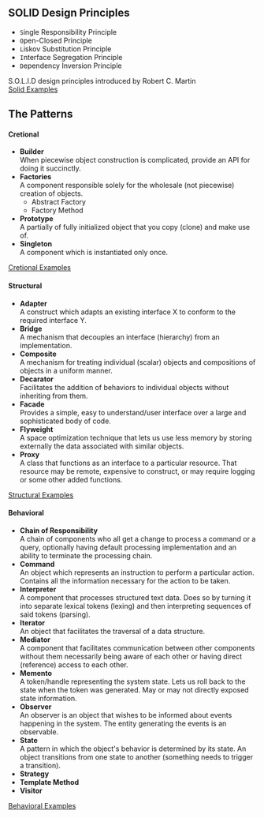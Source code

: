 ## SOLID Design Principles
 
- `S`ingle Responsibility Principle
- `O`pen-Closed Principle
- `L`iskov Substitution Principle
- `I`nterface Segregation Principle
- `D`ependency Inversion Principle

S.O.L.I.D design principles introduced by Robert C. Martin
<br> [Solid Examples](./SolidExamples)
  
## The Patterns 
#### Cretional
- **Builder** <br> When piecewise object construction is complicated, provide an API for doing it succinctly.
- **Factories** <br> A component responsible solely for the wholesale (not piecewise) creation of objects.
    - Abstract Factory
    - Factory Method
- **Prototype** <br> A partially of fully initialized object that you copy (clone) and make use of. 
- **Singleton** <br> A component which is instantiated only once.

[Cretional Examples](./CreationalExamples)

#### Structural
- **Adapter** <br> A construct which adapts an existing interface X to conform to the required interface Y.
- **Bridge** <br> A mechanism that decouples an interface (hierarchy) from an implementation.
- **Composite** <br> A mechanism for treating individual (scalar) objects and compositions of objects in a uniform manner.
- **Decarator** <br> Facilitates the addition of behaviors to individual objects without inheriting from them.
- **Facade** <br> Provides a simple, easy to understand/user interface over a large and sophisticated body of code.
- **Flyweight** <br> A space optimization technique that lets us use less memory by storing externally the data associated with similar objects.
- **Proxy** <br> A class that functions as an interface to a particular resource. That resource may be remote, expensive to construct, or may require logging or some other added functions.

[Structural Examples](./StructuralExamples)

#### Behavioral
- **Chain of Responsibility** <br> A chain of components who all get a change to process a command or a query, optionally having default processing implementation and an ability to terminate the processing chain.
- **Command** <br> An object which represents an instruction to perform a particular action. Contains all the information necessary for the action to be taken.
- **Interpreter** <br> A component that processes structured text data. Does so by turning it into separate lexical tokens (lexing) and then interpreting sequences of said tokens (parsing).
- **Iterator** <br> An object that facilitates the traversal of a data structure.
- **Mediator** <br> A component that facilitates communication between other components without them necessarily being aware of each other or having direct (reference) access to each other.
- **Memento** <br> A token/handle representing the system state. Lets us roll back to the state when the token was generated. May or may not directly exposed state information.
- **Observer** <br> An observer is an object that wishes to be informed about events happening in the system. The entity generating the events is an observable.
- **State** <br> A pattern in which the object's behavior is determined by its state. An object transitions from one state to another (something needs to trigger a transition).
- **Strategy**
- **Template Method**
- **Visitor**

[Behavioral Examples](./BehavioralExamples)